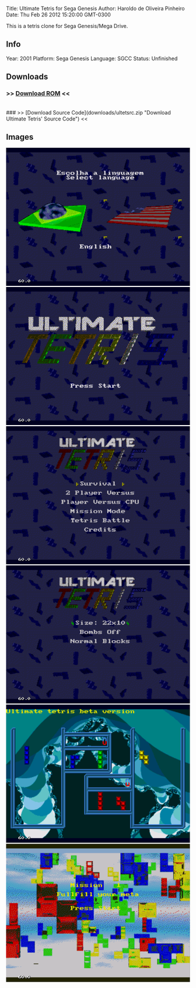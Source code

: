 Title: Ultimate Tetris for Sega Genesis
Author: Haroldo de Oliveira Pinheiro
Date: Thu Feb 26 2012 15:20:00 GMT-0300

This is a tetris clone for Sega Genesis/Mega Drive.

## Info
Year: 2001
Platform: Sega Genesis
Language: SGCC
Status: Unfinished

## Downloads
### >> [Download ROM](downloads/ultet01.zip "Download Ultimate Tetris' ROM") <<
<br>
### >> [Download Source Code](downloads/ultetsrc.zip "Download Ultimate Tetris' Source Code") <<
<br>

## Images

<div class="ContentFlow">
	<div class="flow">
		<img class="item" src="/ultimate-tetris-sega-genesis/ULTETRIS000.png" />
		<img class="item" src="/ultimate-tetris-sega-genesis/ULTETRIS001.png" />
		<img class="item" src="/ultimate-tetris-sega-genesis/ULTETRIS002.png" />
		<img class="item" src="/ultimate-tetris-sega-genesis/ULTETRIS003.png" />
		<img class="item" src="/ultimate-tetris-sega-genesis/ULTETRIS004.png" />
		<img class="item" src="/ultimate-tetris-sega-genesis/ULTETRIS005.png" />
	</div>
</div>
